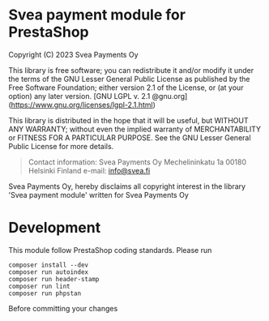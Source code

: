 Svea payment module for PrestaShop
==================================

Copyright (C) 2023 Svea Payments Oy

This library is free software; you can redistribute it and/or modify it under the terms of the GNU Lesser General Public
License as published by the Free Software Foundation; either version 2.1 of the License, or (at your option) any later
version. [GNU LGPL v. 2.1 @gnu.org] (https://www.gnu.org/licenses/lgpl-2.1.html)

This library is distributed in the hope that it will be useful, but WITHOUT ANY WARRANTY; without even the implied
warranty of MERCHANTABILITY or FITNESS FOR A PARTICULAR PURPOSE. See the GNU Lesser General Public License for more
details.

> Contact information:
Svea Payments Oy
Mechelininkatu 1a
00180 Helsinki
Finland
e-mail: info@svea.fi

Svea Payments Oy, hereby disclaims all copyright interest in the library 'Svea payment module' written for
Svea Payments Oy


Development
===========

This module follow PrestaShop coding standards. Please run

```
composer install --dev
composer run autoindex
composer run header-stamp
composer run lint
composer run phpstan
```

Before committing your changes


